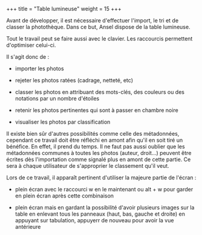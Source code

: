 
+++
title = "Table lumineuse"
weight = 15
+++

Avant de développer, il est nécessaire d'effectuer l'import, le tri et
de classer la photothèque. Dans ce but, Ansel dispose de la table
lumineuse.

Tout le travail peut se faire aussi avec le clavier. Les raccourcis
permettent d'optimiser celui-ci.

Il s'agit donc de :

-   importer les photos

-   rejeter les photos ratées (cadrage, netteté, etc)

-   classer les photos en attribuant des mots-clés, des couleurs ou des
    notations par un nombre d'étoiles

-   retenir les photos pertinentes qui sont à passer en chambre noire

-   visualiser les photos par classification

Il existe bien sûr d'autres possibilités comme celle des métadonnées,
cependant ce travail doit être réfléchi en amont afin qu'il en soit tiré
un bénéfice. En effet, il prend du temps. Il ne faut pas aussi oublier
que les métadonnées communes à toutes les photos (auteur, droit\...)
peuvent être écrites dès l'importation comme signalé plus en amont de
cette partie. Ce sera à chaque utilisateur de s'approprier le classement
qu'il veut.

Lors de ce travail, il apparaît pertinent d'utiliser la majeure partie
de l'écran :

- plein écran avec le raccourci w en le maintenant ou alt + w pour garder en
    plein écran après cette combinaison

- plein écran mais en  gardant la possibilité d'avoir plusieurs images
    sur la table  en enlevant tous les panneaux (haut,  bas, gauche et
    droite) en appuyant sur tabulation, appuyerr de nouveau pour avoir la vue
    antérieure
